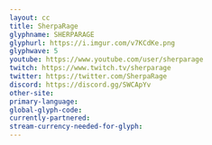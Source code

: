 ```yaml
---
layout: cc
title: SherpaRage
glyphname: SHERPARAGE
glyphurl: https://i.imgur.com/v7KCdKe.png
glyphwave: 5
youtube: https://www.youtube.com/user/sherparage
twitch: https://www.twitch.tv/sherparage
twitter: https://twitter.com/SherpaRage
discord: https://discord.gg/SWCApYv
other-site: 
primary-language: 
global-glyph-code: 
currently-partnered: 
stream-currency-needed-for-glyph: 
---
```


